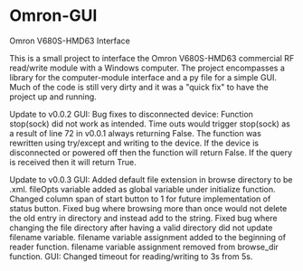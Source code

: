 # Omron-GUI
Omron V680S-HMD63 Interface

This is a small project to interface the Omron V680S-HMD63 commercial RF read/write module with a Windows computer. The project encompasses
a library for the computer-module interface and a py file for a simple GUI. Much of the code is still very dirty and it was a "quick fix"
to have the project up and running. 

Update to v0.0.2
  GUI:
    Bug fixes to disconnected device:
    Function stop(sock) did not work as intended. Time outs would trigger stop(sock) as a result of line 72 in v0.0.1 always returning
    False. The function was rewritten using try/except and writing to the device. If the device is disconnected or powered off then the 
    function will return False. If the query is received then it will return True.

Update to v0.0.3
  GUI:
    Added default file extension in browse directory to be .xml. fileOpts variable added as global variable under initialize function.
    Changed column span of start button to 1 for future implementation of status button.
    Fixed bug where browsing more than once would not delete the old entry in directory and instead add to the string.
    Fixed bug where changing the file directory after having a valid directory did not update filename variable. filename variable 
    assignment added to the beginning of reader function. filename variable assignment removed from browse_dir function.
  GUI:
    Changed timeout for reading/writing to 3s from 5s.
